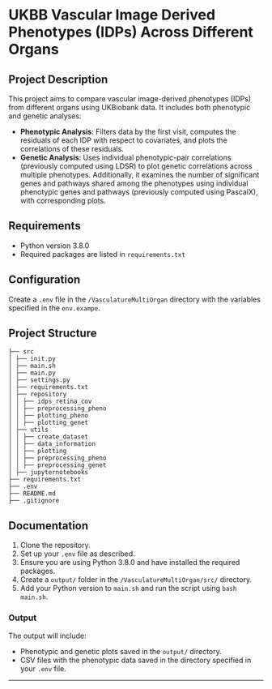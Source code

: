 # UKBB Vascular Image Derived Phenotypes (IDPs) Across Different Organs

## Project Description
This project aims to compare vascular image-derived phenotypes (IDPs) from different organs using UKBiobank data. It includes both phenotypic and genetic analyses:

- **Phenotypic Analysis**: Filters data by the first visit, computes the residuals of each IDP with respect to covariates, and plots the correlations of these residuals.
- **Genetic Analysis**: Uses individual phenotypic-pair correlations (previously computed using LDSR) to plot genetic correlations across multiple phenotypes. Additionally, it examines the number of significant genes and pathways shared among the phenotypes using individual phenotypic genes and pathways (previously computed using PascalX), with corresponding plots.

## Requirements
- Python version 3.8.0
- Required packages are listed in `requirements.txt`

## Configuration
Create a `.env` file in the `/VasculatureMultiOrgan` directory with the variables specified in the `env.exampe`.

## Project Structure
``` 
├── src
│ ├── init.py
│ ├── main.sh
│ ├── main.py
│ ├── settings.py
│ ├── requirements.txt
│ ├── repository
│ │ ├── idps_retina_cov
│ │ ├── preprocessing_pheno
│ │ ├── plotting_pheno
│ │ ├── plotting_genet
│ ├── utils
│ │ ├── create_dataset
│ │ ├── data_information
│ │ ├── plotting
│ │ ├── preprocessing_pheno
│ │ ├── preprocessing_genet
│ ├── jupyternotebooks
├── requirements.txt
├── .env
├── README.md
├── .gitignore
``` 

## Documentation
1. Clone the repository.
2. Set up your `.env` file as described.
3. Ensure you are using Python 3.8.0 and have installed the required packages.
4. Create a `output/` folder in the `/VasculatureMultiOrgan/src/` directory.
5. Add your Python version to `main.sh` and run the script using `bash main.sh`.

### Output
The output will include:
- Phenotypic and genetic plots saved in the `output/` directory.
- CSV files with the phenotypic data saved in the directory specified in your `.env` file.

---
